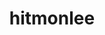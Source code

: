 ---
id: 106
title: hitmonlee
types: [fighting]
image: https://raw.githubusercontent.com/PokeAPI/sprites/master/sprites/pokemon/106.png
---